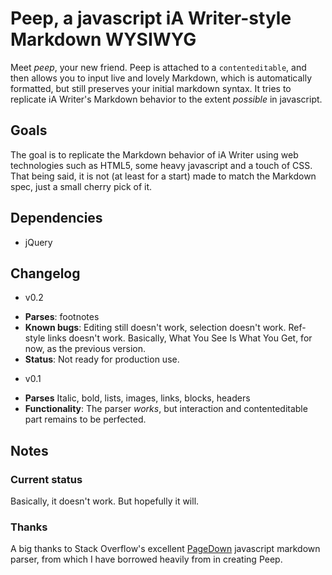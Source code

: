 # Peep, a javascript iA Writer-style Markdown WYSIWYG
Meet *peep*, your new friend. Peep is attached to a `contenteditable`, and then allows you to input live and lovely Markdown, which is automatically formatted, but still preserves your initial markdown syntax. It tries to replicate iA Writer's Markdown behavior to the extent *possible* in javascript.

## Goals
The goal is to replicate the Markdown behavior of iA Writer using web technologies such as HTML5, some heavy javascript and a touch of CSS. That being said, it is not (at least for a start) made to match the Markdown spec, just a small cherry pick of it.

## Dependencies
* jQuery

## Changelog

* v0.2
- **Parses**: footnotes
- **Known bugs**: Editing still doesn't work, selection doesn't work. Ref-style links doesn't work. Basically, What You See Is What You Get, for now, as the previous version.
- **Status**: Not ready for production use.

* v0.1
- **Parses** Italic, bold, lists, images, links, blocks, headers
- **Functionality**: The parser *works*, but interaction and contenteditable part remains to be perfected.

## Notes
### Current status
Basically, it doesn't work. But hopefully it will.

### Thanks
A big thanks to Stack Overflow's excellent [PageDown](http://code.google.com/p/pagedown/) javascript markdown parser, from which I have borrowed heavily from in creating Peep.